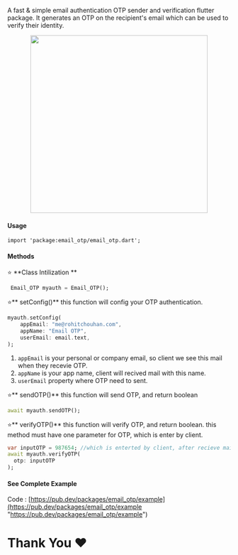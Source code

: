  A fast & simple email authentication OTP sender and verification flutter package. It generates an OTP on the recipient's email which can be used to verify their identity. 
<center>
<p>
<img width="400" src="https://cdn.dribbble.com/users/3821672/screenshots/7172846/media/bdcf195a8ceaf94cd2e55ee274095c91.gif"/>
</p>
</center>

#### Usage
```
import 'package:email_otp/email_otp.dart';
```
#### Methods
⭐ **Class Intilization **
```dart
 Email_OTP myauth = Email_OTP();
```
⭐** setConfig()**
this function will config your OTP authentication.
```dart
myauth.setConfig(
    appEmail: "me@rohitchouhan.com",
    appName: "Email OTP",
    userEmail: email.text,
);
```
1. `appEmail` is your personal or company email, so client we see this mail when they recevie OTP.
2. 	`appName` is your app name, client will recived mail with this name.
3. `userEmail` property where OTP need to sent.

⭐** sendOTP()**
this function will send OTP, and return boolean
```dart
await myauth.sendOTP();
```
⭐** verifyOTP()**
this function will verify OTP, and return boolean. this method must have one parameter for OTP, which is enter by client.
```dart
var inputOTP = 987654; //which is enterted by client, after recieve mail
await myauth.verifyOTP(
  otp: inputOTP
);
```
#### See Complete Example
Code : [https://pub.dev/packages/email_otp/example](https://pub.dev/packages/email_otp/example "https://pub.dev/packages/email_otp/example")

# Thank You ❤️
